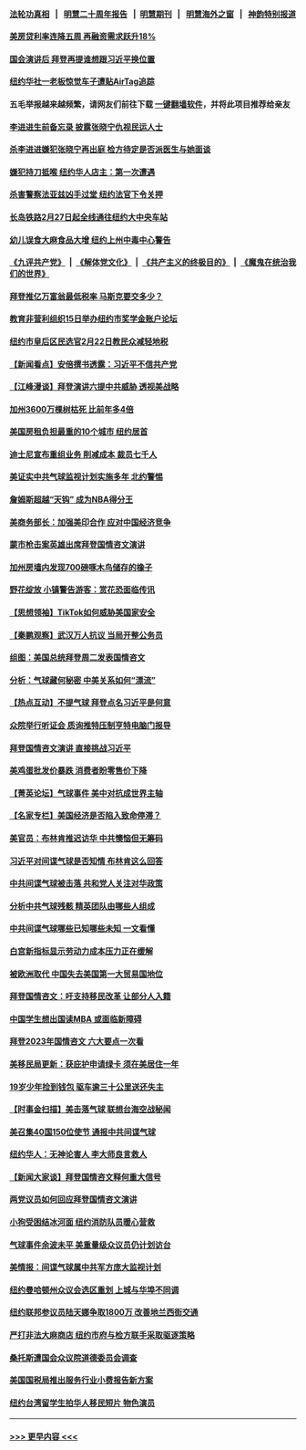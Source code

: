 #### [法轮功真相](https://github.com/gfw-breaker/truth/blob/master/README.md?t=0) &nbsp;&nbsp;|&nbsp;&nbsp; [明慧二十周年报告](https://github.com/gfw-breaker/mh-reports/blob/master/README.md?t=0) &nbsp;&nbsp;|&nbsp;&nbsp;[明慧期刊](https://github.com/gfw-breaker/mh-qikan) &nbsp;&nbsp;|&nbsp;&nbsp; [明慧海外之窗](https://github.com/gfw-breaker/mh-news/blob/master/README.md?t=0) &nbsp;&nbsp;|&nbsp;&nbsp; [神韵特别报道](https://github.com/gfw-breaker/mh-news/blob/master/shenyun.md?t=0)
#### [美房贷利率连降五周 再融资需求跃升18%](../pages/nsc412/n13926139.md?t=02091843) 
#### [国会演讲后 拜登再提谁想跟习近平换位置](../pages/nsc412/n13925719.md?t=02091843) 
#### [纽约华社一老板惊觉车子遭贴AirTag追踪](../pages/nsc412/n13925928.md?t=02091843) 
#### 五毛举报越来越频繁，请网友们前往下载 [一键翻墙软件](https://github.com/gfw-breaker/ssr-accounts)，并将此项目推荐给亲友
#### [李进进生前备忘录 披露张晓宁仇视民运人士](../pages/nsc412/n13926007.md?t=02091843) 
#### [杀李进进嫌犯张晓宁再出庭 检方待定是否派医生与她面谈](../pages/nsc412/n13926010.md?t=02091843) 
#### [嫌犯持刀抵喉 纽约华人店主：第一次遭遇](../pages/nsc412/n13925926.md?t=02091843) 
#### [杀害警察法亚兹凶手过堂 纽约法官下令关押](../pages/nsc412/n13925915.md?t=02091843) 
#### [长岛铁路2月27日起全线通往纽约大中央车站](../pages/nsc412/n13925962.md?t=02091843) 
#### [幼儿误食大麻食品大增 纽约上州中毒中心警告](../pages/nsc412/n13926005.md?t=02091843) 
#### [《九评共产党》](https://github.com/begood0513/9ping.md/blob/master/README.md) &nbsp;|&nbsp; [《解体党文化》](../../../../jtdwh.md/blob/master/README.md)  &nbsp;|&nbsp; [《共产主义的终极目的》](../../../../gczydzjmd.md/blob/master/README.md) &nbsp;|&nbsp; [《魔鬼在统治我们的世界》](../../../../mgztzwmdsj.md/blob/master/README.md) 
#### [拜登推亿万富翁最低税率 马斯克要交多少？](../pages/nsc412/n13925901.md?t=02091843) 
#### [教育非营利组织15日举办纽约市奖学金账户论坛](../pages/nsc412/n13925961.md?t=02091843) 
#### [纽约市皇后区民选官2月22日教民众减轻地税](../pages/nsc412/n13925959.md?t=02091843) 
#### [【新闻看点】安倍撰书透露：习近平不信共产党](../pages/nsc412/n13925919.md?t=02091843) 
#### [【江峰漫谈】拜登演讲六提中共威胁 透视美战略](../pages/nsc412/n13925785.md?t=02091843) 
#### [加州3600万棵树枯死 比前年多4倍](../pages/nsc412/n13925942.md?t=02091843) 
#### [美国房租负担最重的10个城市 纽约居首](../pages/nsc412/n13925800.md?t=02091843) 
#### [迪士尼宣布重组业务 削减成本 裁员七千人](../pages/nsc412/n13925772.md?t=02091843) 
#### [美证实中共气球监视计划实施多年 北约警惕](../pages/nsc412/n13925762.md?t=02091843) 
#### [詹姆斯超越“天钩” 成为NBA得分王](../pages/nsc412/n13925835.md?t=02091843) 
#### [美商务部长：加强美印合作 应对中国经济竞争](../pages/nsc412/n13925775.md?t=02091843) 
#### [蒙市枪击案英雄出席拜登国情咨文演讲](../pages/nsc412/n13925830.md?t=02091843) 
#### [加州房墙内发现700磅啄木鸟储存的橡子](../pages/nsc412/n13925825.md?t=02091843) 
#### [野花绽放 小镇警告游客：赏花恐面临传讯](../pages/nsc412/n13925799.md?t=02091843) 
#### [【思想领袖】TikTok如何威胁美国家安全](../pages/nsc412/n13893011.md?t=02091843) 
#### [【秦鹏观察】武汉万人抗议 当局开整公务员](../pages/nsc412/n13925743.md?t=02091843) 
#### [组图：美国总统拜登周二发表国情咨文](../pages/nsc412/n13925562.md?t=02091843) 
#### [分析：气球藏何秘密 中美关系如何“漂流”](../pages/nsc412/n13925577.md?t=02091843) 
#### [【热点互动】不提气球 拜登点名习近平是何意](../pages/nsc412/n13925779.md?t=02091843) 
#### [众院举行听证会 质询推特压制亨特电脑门报导](../pages/nsc412/n13925664.md?t=02091843) 
#### [拜登国情咨文演讲 直接挑战习近平](../pages/nsc412/n13925761.md?t=02091843) 
#### [美鸡蛋批发价暴跌 消费者盼零售价下降](../pages/nsc412/n13925684.md?t=02091843) 
#### [【菁英论坛】气球事件 美中对抗成世界主轴](../pages/nsc412/n13925561.md?t=02091843) 
#### [【名家专栏】美国经济是否陷入致命停滞？](../pages/nsc412/n13925393.md?t=02091843) 
#### [美官员：布林肯推迟访华 中共懊恼但无筹码](../pages/nsc412/n13925594.md?t=02091843) 
#### [习近平对间谍气球是否知情 布林肯这么回答](../pages/nsc412/n13925690.md?t=02091843) 
#### [中共间谍气球被击落 共和党人关注对华政策](../pages/nsc412/n13925608.md?t=02091843) 
#### [分析中共气球残骸 精英团队由哪些人组成](../pages/nsc412/n13925696.md?t=02091843) 
#### [中共间谍气球哪些已知哪些未知 一文看懂](../pages/nsc412/n13925659.md?t=02091843) 
#### [白宫新指标显示劳动力成本压力正在缓解](../pages/nsc412/n13925668.md?t=02091843) 
#### [被欧洲取代 中国失去美国第一大贸易国地位](../pages/nsc412/n13925575.md?t=02091843) 
#### [拜登国情咨文：吁支持移民改革 让部分人入籍](../pages/nsc412/n13925592.md?t=02091843) 
#### [中国学生想出国读MBA 或面临新障碍](../pages/nsc412/n13925589.md?t=02091843) 
#### [拜登2023年国情咨文 六大要点一次看](../pages/nsc412/n13925576.md?t=02091843) 
#### [美移民局更新：获庇护申请绿卡 须在美居住一年](../pages/nsc412/n13925102.md?t=02091843) 
#### [19岁少年捡到钱包 驱车逾三十公里送还失主](../pages/nsc412/n13925171.md?t=02091843) 
#### [【时事金扫描】美击落气球 联想台海空战秘闻](../pages/nsc412/n13925506.md?t=02091843) 
#### [美召集40国150位使节 通报中共间谍气球](../pages/nsc412/n13925414.md?t=02091843) 
#### [纽约华人：无神论害人 李大师良言救人](../pages/nsc412/n13925115.md?t=02091843) 
#### [【新闻大家谈】拜登国情咨文释何重大信号](../pages/nsc412/n13925502.md?t=02091843) 
#### [两党议员如何回应拜登国情咨文演讲](../pages/nsc412/n13925314.md?t=02091843) 
#### [小狗受困结冰河面 纽约消防队员暖心营救](../pages/nsc412/n13925197.md?t=02091843) 
#### [气球事件余波未平 美重量级众议员仍计划访台](../pages/nsc412/n13925151.md?t=02091843) 
#### [美情报：间谍气球属中共军方庞大监视计划](../pages/nsc412/n13924995.md?t=02091843) 
#### [纽约曼哈顿州众议会选区重划 上城与华埠不同调](../pages/nsc412/n13925087.md?t=02091843) 
#### [纽约联邦参议员陆天娜争取1800万 改善地兰西街交通](../pages/nsc412/n13925085.md?t=02091843) 
#### [严打非法大麻商店 纽约市府与检方联手采取驱逐策略](../pages/nsc412/n13925097.md?t=02091843) 
#### [桑托斯遭国会众议院道德委员会调查](../pages/nsc412/n13925100.md?t=02091843) 
#### [美国国税局推出服务行业小费报告新方案](../pages/nsc412/n13925126.md?t=02091843) 
#### [纽约台湾留学生拍华人移民短片 物色演员](../pages/nsc412/n13925095.md?t=02091843) 

----
#### [ >>> 更早内容 <<< ](../indexes/nsc412-earlier.md)
